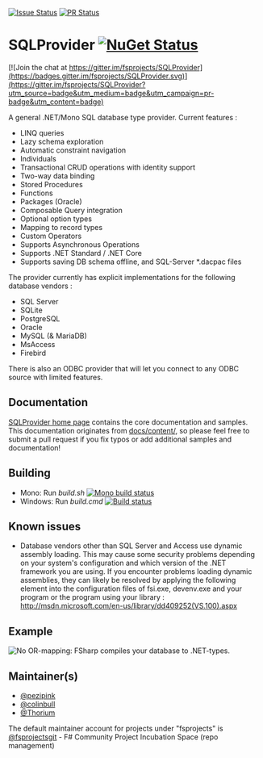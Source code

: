 [![Issue Status](https://img.shields.io/github/issues/fsprojects/SQLProvider.svg?style=flat)](https://github.com/fsprojects/SQLProvider/issues)
[![PR Status](https://img.shields.io/github/issues-pr/fsprojects/SQLProvider.svg?style=flat)](https://github.com/fsprojects/SQLProvider/pulls)

# SQLProvider [![NuGet Status](http://img.shields.io/nuget/v/SQLProvider.svg?style=flat)](https://www.nuget.org/packages/SQLProvider/)

[![Join the chat at https://gitter.im/fsprojects/SQLProvider](https://badges.gitter.im/fsprojects/SQLProvider.svg)](https://gitter.im/fsprojects/SQLProvider?utm_source=badge&utm_medium=badge&utm_campaign=pr-badge&utm_content=badge)

A general .NET/Mono SQL database type provider. Current features :
 * LINQ queries
 * Lazy schema exploration 
 * Automatic constraint navigation
 * Individuals 
 * Transactional CRUD operations with identity support
 * Two-way data binding
 * Stored Procedures
 * Functions
 * Packages (Oracle)
 * Composable Query integration
 * Optional option types
 * Mapping to record types
 * Custom Operators
 * Supports Asynchronous Operations
 * Supports .NET Standard / .NET Core 
 * Supports saving DB schema offline, and SQL-Server *.dacpac files
  
The provider currently has explicit implementations for the following database vendors : 
* SQL Server
* SQLite
* PostgreSQL
* Oracle
* MySQL (& MariaDB)
* MsAccess
* Firebird

There is also an ODBC provider that will let you connect to any ODBC source with limited features. 

## Documentation

 [SQLProvider home page](https://fsprojects.github.io/SQLProvider/) contains the core documentation and samples. This 
documentation originates from 
[docs/content/](https://github.com/fsprojects/SQLProvider/tree/master/docs/content), 
so please feel free to submit a pull request if you fix typos or add 
additional samples and documentation!

## Building

* Mono: Run *build.sh*  [![Mono build status](https://travis-ci.org/fsprojects/SQLProvider.svg?branch=master)](https://travis-ci.org/fsprojects/SQLProvider)
* Windows: Run *build.cmd* [![Build status](https://ci.appveyor.com/api/projects/status/ngbj9995twhfqn28/branch/master?svg=true)](https://ci.appveyor.com/project/colinbull/sqlprovider-ogy2l/branch/master)

## Known issues

- Database vendors other than SQL Server and Access use dynamic assembly loading.  This 
may cause some security problems depending on your system's configuration and 
which version of the .NET framework you are using.  If you encounter problems 
loading dynamic assemblies, they can likely be resolved by applying the 
following element into the configuration files of  fsi.exe, devenv.exe and 
your program or the program using your library : http://msdn.microsoft.com/en-us/library/dd409252(VS.100).aspx

## Example

![No OR-mapping: FSharp compiles your database to .NET-types.](https://raw.githubusercontent.com/fsprojects/SQLProvider/master/docs/files/sqlprovider.gif "No OR-mapping: FSharp compiles your database to .NET-types.")

## Maintainer(s)

- [@pezipink](https://github.com/pezipink)
- [@colinbull](https://github.com/colinbull)
- [@Thorium](https://github.com/Thorium)

The default maintainer account for projects under "fsprojects" is [@fsprojectsgit](https://github.com/fsprojectsgit) - F# Community Project Incubation Space (repo management)

